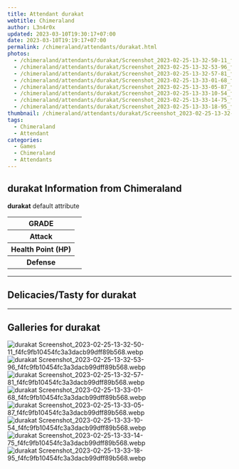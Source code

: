 ```yaml
---
title: Attendant durakat
webtitle: Chimeraland
author: L3n4r0x
updated: 2023-03-10T19:30:17+07:00
date: 2023-03-10T19:19:17+07:00
permalink: /chimeraland/attendants/durakat.html
photos:
  - /chimeraland/attendants/durakat/Screenshot_2023-02-25-13-32-50-11_f4fc9fb10454fc3a3dacb99dff89b568.webp
  - /chimeraland/attendants/durakat/Screenshot_2023-02-25-13-32-53-96_f4fc9fb10454fc3a3dacb99dff89b568.webp
  - /chimeraland/attendants/durakat/Screenshot_2023-02-25-13-32-57-81_f4fc9fb10454fc3a3dacb99dff89b568.webp
  - /chimeraland/attendants/durakat/Screenshot_2023-02-25-13-33-01-68_f4fc9fb10454fc3a3dacb99dff89b568.webp
  - /chimeraland/attendants/durakat/Screenshot_2023-02-25-13-33-05-87_f4fc9fb10454fc3a3dacb99dff89b568.webp
  - /chimeraland/attendants/durakat/Screenshot_2023-02-25-13-33-10-54_f4fc9fb10454fc3a3dacb99dff89b568.webp
  - /chimeraland/attendants/durakat/Screenshot_2023-02-25-13-33-14-75_f4fc9fb10454fc3a3dacb99dff89b568.webp
  - /chimeraland/attendants/durakat/Screenshot_2023-02-25-13-33-18-95_f4fc9fb10454fc3a3dacb99dff89b568.webp
thumbnail: /chimeraland/attendants/durakat/Screenshot_2023-02-25-13-32-50-11_f4fc9fb10454fc3a3dacb99dff89b568.webp
tags:
  - Chimeraland
  - Attendant
categories:
  - Games
  - Chimeraland
  - Attendants
---
```


<section id="bootstrap-wrapper"><link rel="stylesheet" href="https://rawcdn.githack.com/dimaslanjaka/Web-Manajemen/bb6505ea081a75a7c845f65fb9d939276931c82f/css/bootstrap-4.5-wrapper.css"/><h2>durakat Information from Chimeraland</h2><p><b>durakat</b> default attribute <table><tr><th>GRADE</th><td></td></tr><tr><th>Attack</th><td></td></tr><tr><th>Health Point (HP)</th><td></td></tr><tr><th>Defense</th><td></td></tr></table></p><hr/><h2>Delicacies/Tasty for durakat</h2><hr/><div id="gallery"><h2>Galleries for durakat</h2><div class="row"><div class="col-lg-6 col-12"><img src="/chimeraland/attendants/durakat/Screenshot_2023-02-25-13-32-50-11_f4fc9fb10454fc3a3dacb99dff89b568.webp" alt="durakat Screenshot_2023-02-25-13-32-50-11_f4fc9fb10454fc3a3dacb99dff89b568.webp"/></div><div class="col-lg-6 col-12"><img src="/chimeraland/attendants/durakat/Screenshot_2023-02-25-13-32-53-96_f4fc9fb10454fc3a3dacb99dff89b568.webp" alt="durakat Screenshot_2023-02-25-13-32-53-96_f4fc9fb10454fc3a3dacb99dff89b568.webp"/></div><div class="col-lg-6 col-12"><img src="/chimeraland/attendants/durakat/Screenshot_2023-02-25-13-32-57-81_f4fc9fb10454fc3a3dacb99dff89b568.webp" alt="durakat Screenshot_2023-02-25-13-32-57-81_f4fc9fb10454fc3a3dacb99dff89b568.webp"/></div><div class="col-lg-6 col-12"><img src="/chimeraland/attendants/durakat/Screenshot_2023-02-25-13-33-01-68_f4fc9fb10454fc3a3dacb99dff89b568.webp" alt="durakat Screenshot_2023-02-25-13-33-01-68_f4fc9fb10454fc3a3dacb99dff89b568.webp"/></div><div class="col-lg-6 col-12"><img src="/chimeraland/attendants/durakat/Screenshot_2023-02-25-13-33-05-87_f4fc9fb10454fc3a3dacb99dff89b568.webp" alt="durakat Screenshot_2023-02-25-13-33-05-87_f4fc9fb10454fc3a3dacb99dff89b568.webp"/></div><div class="col-lg-6 col-12"><img src="/chimeraland/attendants/durakat/Screenshot_2023-02-25-13-33-10-54_f4fc9fb10454fc3a3dacb99dff89b568.webp" alt="durakat Screenshot_2023-02-25-13-33-10-54_f4fc9fb10454fc3a3dacb99dff89b568.webp"/></div><div class="col-lg-6 col-12"><img src="/chimeraland/attendants/durakat/Screenshot_2023-02-25-13-33-14-75_f4fc9fb10454fc3a3dacb99dff89b568.webp" alt="durakat Screenshot_2023-02-25-13-33-14-75_f4fc9fb10454fc3a3dacb99dff89b568.webp"/></div><div class="col-lg-6 col-12"><img src="/chimeraland/attendants/durakat/Screenshot_2023-02-25-13-33-18-95_f4fc9fb10454fc3a3dacb99dff89b568.webp" alt="durakat Screenshot_2023-02-25-13-33-18-95_f4fc9fb10454fc3a3dacb99dff89b568.webp"/></div></div></div></section>